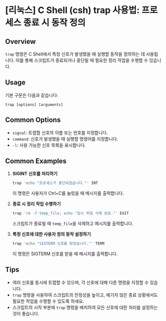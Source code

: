 # [리눅스] C Shell (csh) trap 사용법: 프로세스 종료 시 동작 정의

## Overview
`trap` 명령은 C Shell에서 특정 신호가 발생했을 때 실행할 동작을 정의하는 데 사용됩니다. 이를 통해 스크립트가 종료되거나 중단될 때 필요한 정리 작업을 수행할 수 있습니다.

## Usage
기본 구문은 다음과 같습니다:
```
trap [options] [arguments]
```

## Common Options
- `signal`: 트랩할 신호의 이름 또는 번호를 지정합니다.
- `command`: 신호가 발생했을 때 실행할 명령어를 지정합니다.
- `-l`: 사용 가능한 신호 목록을 표시합니다.

## Common Examples
1. **SIGINT 신호를 처리하기**
   ```csh
   trap 'echo "프로세스가 중단되었습니다."' INT
   ```
   이 명령은 사용자가 Ctrl+C를 눌렀을 때 메시지를 출력합니다.

2. **종료 시 정리 작업 수행하기**
   ```csh
   trap 'rm -f temp_file; echo "임시 파일 삭제 완료."' EXIT
   ```
   스크립트가 종료될 때 `temp_file`을 삭제하고 메시지를 출력합니다.

3. **특정 신호에 대한 사용자 정의 동작 설정하기**
   ```csh
   trap 'echo "SIGTERM 신호를 받았습니다."' TERM
   ```
   이 명령은 SIGTERM 신호를 받을 때 메시지를 출력합니다.

## Tips
- 여러 신호를 동시에 트랩할 수 있으며, 각 신호에 대해 다른 명령을 지정할 수 있습니다.
- `trap` 명령을 사용하여 스크립트의 안정성을 높이고, 예기치 않은 종료 상황에서도 필요한 작업을 수행할 수 있도록 하세요.
- 스크립트의 시작 부분에 `trap` 명령을 배치하여 모든 신호에 대한 처리를 설정하는 것이 좋습니다.